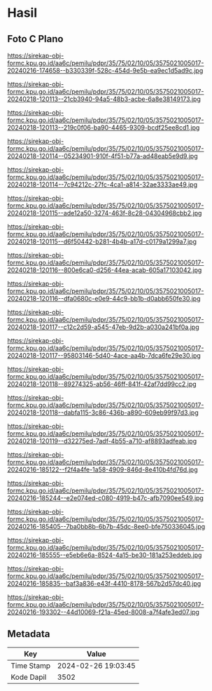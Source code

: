 # Hasil

## Foto C Plano

https://sirekap-obj-formc.kpu.go.id/aa6c/pemilu/pdpr/35/75/02/10/05/3575021005017-20240216-174658--b330339f-528c-454d-9e5b-ea9ec1d5ad9c.jpg

https://sirekap-obj-formc.kpu.go.id/aa6c/pemilu/pdpr/35/75/02/10/05/3575021005017-20240218-120113--21cb3940-94a5-48b3-acbe-6a8e38149173.jpg

https://sirekap-obj-formc.kpu.go.id/aa6c/pemilu/pdpr/35/75/02/10/05/3575021005017-20240218-120113--219c0f06-ba90-4465-9309-bcdf25ee8cd1.jpg

https://sirekap-obj-formc.kpu.go.id/aa6c/pemilu/pdpr/35/75/02/10/05/3575021005017-20240218-120114--05234901-910f-4f51-b77a-ad48eab5e9d9.jpg

https://sirekap-obj-formc.kpu.go.id/aa6c/pemilu/pdpr/35/75/02/10/05/3575021005017-20240218-120114--7c94212c-27fc-4ca1-a814-32ae3333ae49.jpg

https://sirekap-obj-formc.kpu.go.id/aa6c/pemilu/pdpr/35/75/02/10/05/3575021005017-20240218-120115--ade12a50-3274-463f-8c28-04304968cbb2.jpg

https://sirekap-obj-formc.kpu.go.id/aa6c/pemilu/pdpr/35/75/02/10/05/3575021005017-20240218-120115--d6f50442-b281-4b4b-a17d-c0179a1299a7.jpg

https://sirekap-obj-formc.kpu.go.id/aa6c/pemilu/pdpr/35/75/02/10/05/3575021005017-20240218-120116--800e6ca0-d256-44ea-acab-605a17103042.jpg

https://sirekap-obj-formc.kpu.go.id/aa6c/pemilu/pdpr/35/75/02/10/05/3575021005017-20240218-120116--dfa0680c-e0e9-44c9-bb1b-d0abb650fe30.jpg

https://sirekap-obj-formc.kpu.go.id/aa6c/pemilu/pdpr/35/75/02/10/05/3575021005017-20240218-120117--c12c2d59-a545-47eb-9d2b-a030a241bf0a.jpg

https://sirekap-obj-formc.kpu.go.id/aa6c/pemilu/pdpr/35/75/02/10/05/3575021005017-20240218-120117--95803146-5d40-4ace-aa4b-7dca6fe29e30.jpg

https://sirekap-obj-formc.kpu.go.id/aa6c/pemilu/pdpr/35/75/02/10/05/3575021005017-20240218-120118--89274325-ab56-46ff-841f-42af7dd99cc2.jpg

https://sirekap-obj-formc.kpu.go.id/aa6c/pemilu/pdpr/35/75/02/10/05/3575021005017-20240218-120118--dabfa115-3c86-436b-a890-609eb99f97d3.jpg

https://sirekap-obj-formc.kpu.go.id/aa6c/pemilu/pdpr/35/75/02/10/05/3575021005017-20240218-120119--d32275ed-7adf-4b55-a710-af8893adfeab.jpg

https://sirekap-obj-formc.kpu.go.id/aa6c/pemilu/pdpr/35/75/02/10/05/3575021005017-20240216-185122--f2f4a4fe-1a58-4909-846d-8e410b4fd76d.jpg

https://sirekap-obj-formc.kpu.go.id/aa6c/pemilu/pdpr/35/75/02/10/05/3575021005017-20240216-185244--e2e074ed-c080-4919-b47c-afb7090ee549.jpg

https://sirekap-obj-formc.kpu.go.id/aa6c/pemilu/pdpr/35/75/02/10/05/3575021005017-20240216-185405--7ba0bb8b-6b7b-45dc-8ee0-bfe750336045.jpg

https://sirekap-obj-formc.kpu.go.id/aa6c/pemilu/pdpr/35/75/02/10/05/3575021005017-20240216-185555--e5eb6e6a-8524-4a15-be30-181a253eddeb.jpg

https://sirekap-obj-formc.kpu.go.id/aa6c/pemilu/pdpr/35/75/02/10/05/3575021005017-20240216-185835--baf3a836-e43f-4410-8178-567b2d57dc40.jpg

https://sirekap-obj-formc.kpu.go.id/aa6c/pemilu/pdpr/35/75/02/10/05/3575021005017-20240216-193302--44d10069-f21a-45ed-8008-a7f4afe3ed07.jpg


## Metadata

| Key        | Value               |
| ---------- | ------------------- |
| Time Stamp | 2024-02-26 19:03:45 |
| Kode Dapil | 3502                |



